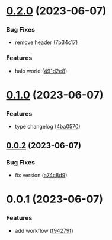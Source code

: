 # [0.2.0](https://github.com/Dlouxgit/workflow/compare/v0.1.0...v0.2.0) (2023-06-07)


### Bug Fixes

* remove header ([7b34c17](https://github.com/Dlouxgit/workflow/commit/7b34c173201d8b5b61495decd418edf62c6955e7))


### Features

* halo world ([491d2e8](https://github.com/Dlouxgit/workflow/commit/491d2e840b9da707534747c5863b2926d1ba1730))

# [0.1.0](https://github.com/Dlouxgit/workflow/compare/v0.0.2...v0.1.0) (2023-06-07)


### Features

* type changelog ([4ba0570](https://github.com/Dlouxgit/workflow/commit/4ba05700e055e1a87d86b0b05ccdbc2d90d9987c))


## [0.0.2](https://github.com/Dlouxgit/workflow/compare/v0.0.1...v0.0.2) (2023-06-07)


### Bug Fixes

* fix version ([a74c8d9](https://github.com/Dlouxgit/workflow/commit/a74c8d93ed0bb0dbbc39cc4d27759357d97b85ff))

# 0.0.1 (2023-06-07)


### Features

* add workflow ([f94279f](https://github.com/Dlouxgit/workflow/commit/f94279fd8bfc04bb1c4ea74fe86ecc65cc29905e))
